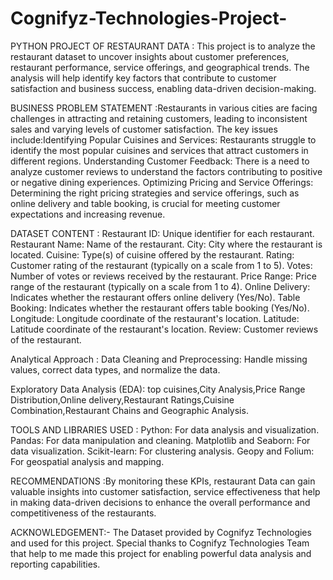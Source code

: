 # Cognifyz-Technologies-Project-
PYTHON PROJECT OF RESTAURANT DATA : 
This project is to analyze the restaurant dataset to uncover insights about customer preferences, restaurant performance, service offerings, and geographical trends. The analysis will help identify key factors that contribute to customer satisfaction and business success, enabling data-driven decision-making.

BUSINESS PROBLEM STATEMENT :Restaurants in various cities are facing challenges in attracting and retaining customers, leading to inconsistent sales and varying levels of customer satisfaction. The key issues include:Identifying Popular Cuisines and Services: Restaurants struggle to identify the most popular cuisines and services that attract customers in different regions.
Understanding Customer Feedback: There is a need to analyze customer reviews to understand the factors contributing to positive or negative dining experiences.
Optimizing Pricing and Service Offerings: Determining the right pricing strategies and service offerings, such as online delivery and table booking, is crucial for meeting customer expectations and increasing revenue.

DATASET CONTENT : 
Restaurant ID: Unique identifier for each restaurant.
Restaurant Name: Name of the restaurant.
City: City where the restaurant is located.
Cuisine: Type(s) of cuisine offered by the restaurant.
Rating: Customer rating of the restaurant (typically on a scale from 1 to 5).
Votes: Number of votes or reviews received by the restaurant.
Price Range: Price range of the restaurant (typically on a scale from 1 to 4).
Online Delivery: Indicates whether the restaurant offers online delivery (Yes/No).
Table Booking: Indicates whether the restaurant offers table booking (Yes/No).
Longitude: Longitude coordinate of the restaurant's location.
Latitude: Latitude coordinate of the restaurant's location.
Review: Customer reviews of the restaurant.

Analytical Approach : Data Cleaning and Preprocessing: Handle missing values, correct data types, and normalize the data.

Exploratory Data Analysis (EDA): top cuisines,City Analysis,Price Range Distribution,Online delivery,Restaurant Ratings,Cuisine Combination,Restaurant Chains and Geographic Analysis.

TOOLS AND LIBRARIES USED  : Python: For data analysis and visualization.
Pandas: For data manipulation and cleaning.
Matplotlib and Seaborn: For data visualization.
Scikit-learn: For clustering analysis.
Geopy and Folium: For geospatial analysis and mapping.

RECOMMENDATIONS :By monitoring these KPIs, restaurant Data can gain valuable insights into customer satisfaction, service effectiveness that help in making data-driven decisions to enhance the overall performance and competitiveness of the restaurants.

ACKNOWLEDGEMENT:- The Dataset provided by Cognifyz Technologies and used for this project.
Special thanks to Cognifyz Technologies Team that help to me made this project for enabling powerful data analysis and reporting capabilities.
